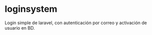 # loginsystem
 Login simple de laravel, con autenticación por correo y activación de usuario en BD.
